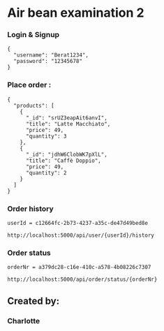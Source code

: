 # Air bean examination 2


### Login & Signup
```
{
  "username": "Berat1234",
  "password": "12345678"
}
```

### Place order :
```
{
  "products": [
    {
      "_id": "srUZ3eapAit6anvI",
      "title": "Latte Macchiato",
      "price": 49,
      "quantity": 3
    },
    {
      "_id": "jdhW6ClobWK7pXlL",
      "title": "Caffè Doppio",
      "price": 49,
      "quantity": 2
    }
  ]
}
```

### Order history
```
userId = c12664fc-2b73-4237-a35c-de47d49bed8e

http://localhost:5000/api/user/{userId}/history
```

### Order status
```
orderNr = a379dc28-c16e-410c-a578-4b08226c7307

http://localhost:5000/api/order/status/{orderNr}
```

## Created by:
### Charlotte
